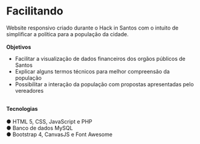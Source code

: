 # Facilitando
Website responsivo criado durante o Hack in Santos com o intuito de simplificar a política para a população da cidade.<br/>
<br/>
<b>Objetivos</b><br/>
- Facilitar a visualização de dados financeiros dos orgãos públicos de Santos<br/>
- Explicar alguns termos técnicos para melhor compreensão da população<br/>
- Possibilitar a interação da população com propostas apresentadas pelo vereadores<br/>
<br/>
<b>Tecnologias</b><br/><br/>
  &#9679; HTML 5, CSS, JavaScript e PHP<br/>
  &#9679; Banco de dados MySQL<br/>
  &#9679; Bootstrap 4, CanvasJS e Font Awesome<br/>
<br/>
